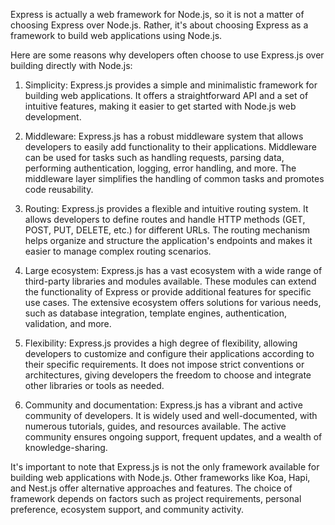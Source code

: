 Express is actually a web framework for Node.js, so it is not a matter of choosing Express over Node.js. Rather, it's about choosing Express as a framework to build web applications using Node.js.

Here are some reasons why developers often choose to use Express.js over building directly with Node.js:

01. Simplicity: Express.js provides a simple and minimalistic framework for building web applications. It offers a straightforward API and a set of intuitive features, making it easier to get started with Node.js web development.

02. Middleware: Express.js has a robust middleware system that allows developers to easily add functionality to their applications. Middleware can be used for tasks such as handling requests, parsing data, performing authentication, logging, error handling, and more. The middleware layer simplifies the handling of common tasks and promotes code reusability.

03. Routing: Express.js provides a flexible and intuitive routing system. It allows developers to define routes and handle HTTP methods (GET, POST, PUT, DELETE, etc.) for different URLs. The routing mechanism helps organize and structure the application's endpoints and makes it easier to manage complex routing scenarios.

04. Large ecosystem: Express.js has a vast ecosystem with a wide range of third-party libraries and modules available. These modules can extend the functionality of Express or provide additional features for specific use cases. The extensive ecosystem offers solutions for various needs, such as database integration, template engines, authentication, validation, and more.

05. Flexibility: Express.js provides a high degree of flexibility, allowing developers to customize and configure their applications according to their specific requirements. It does not impose strict conventions or architectures, giving developers the freedom to choose and integrate other libraries or tools as needed.

06. Community and documentation: Express.js has a vibrant and active community of developers. It is widely used and well-documented, with numerous tutorials, guides, and resources available. The active community ensures ongoing support, frequent updates, and a wealth of knowledge-sharing.

It's important to note that Express.js is not the only framework available for building web applications with Node.js. Other frameworks like Koa, Hapi, and Nest.js offer alternative approaches and features. The choice of framework depends on factors such as project requirements, personal preference, ecosystem support, and community activity.